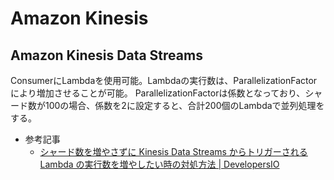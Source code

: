 # Amazon Kinesis

## Amazon Kinesis Data Streams

ConsumerにLambdaを使用可能。Lambdaの実行数は、ParallelizationFactorにより増加させることが可能。
ParallelizationFactorは係数となっており、シャード数が100の場合、係数を2に設定すると、合計200個のLambdaで並列処理をする。

- 参考記事
  - [シャード数を増やさずに Kinesis Data Streams からトリガーされる Lambda の実行数を増やしたい時の対処方法 | DevelopersIO](https://dev.classmethod.jp/articles/tsnote-kinesis-triger-lambda-increase/)